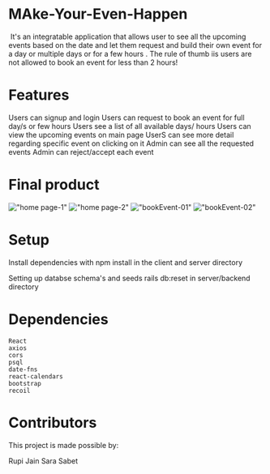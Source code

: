 # MAke-Your-Even-Happen
  ​​
It's an integratable application that allows user to see all the upcoming events based on the date and let them request and build their own event for a day or multiple days or for a few hours . The rule of thumb iis users are not allowed to book an event for less than 2 hours!

# Features
  Users can signup and login
  Users can request to book an event for full day/s or few hours
  Users see a list of all available  days/ hours
  Users can view the upcoming events on main page
  UserS can see more detail regarding specific event on clicking on it
  Admin can see all the requested  events
  Admin can reject/accept each event
# Final product

!["home page-1"]()
!["home page-2"]()
!["bookEvent-01"]()
!["bookEvent-02"]()

# Setup
Install dependencies with npm install in the client and server directory

Setting up databse schema's and seeds rails db:reset in server/backend directory
  
# Dependencies

    React
    axios
    cors
    psql
    date-fns
    react-calendars
    bootstrap
    recoil

# Contributors

This project is made possible by:

  Rupi Jain
  Sara Sabet
